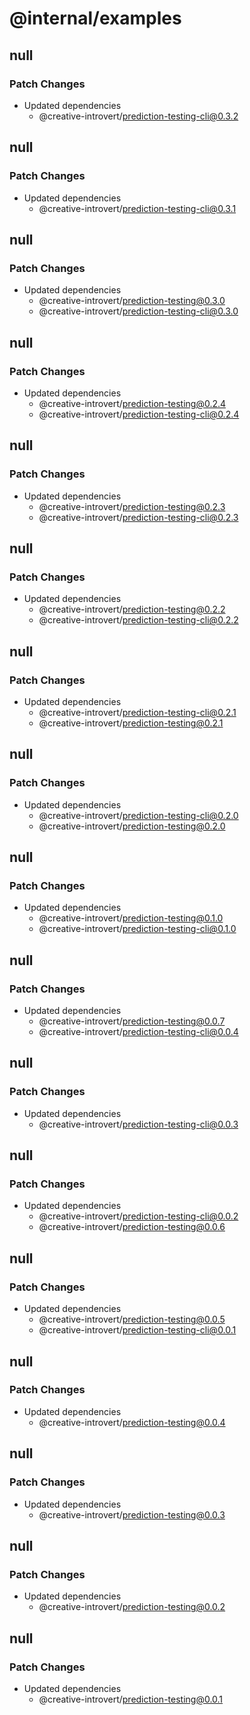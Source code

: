 # @internal/examples

## null

### Patch Changes

- Updated dependencies
  - @creative-introvert/prediction-testing-cli@0.3.2

## null

### Patch Changes

- Updated dependencies
  - @creative-introvert/prediction-testing-cli@0.3.1

## null

### Patch Changes

- Updated dependencies
  - @creative-introvert/prediction-testing@0.3.0
  - @creative-introvert/prediction-testing-cli@0.3.0

## null

### Patch Changes

- Updated dependencies
  - @creative-introvert/prediction-testing@0.2.4
  - @creative-introvert/prediction-testing-cli@0.2.4

## null

### Patch Changes

- Updated dependencies
  - @creative-introvert/prediction-testing@0.2.3
  - @creative-introvert/prediction-testing-cli@0.2.3

## null

### Patch Changes

- Updated dependencies
  - @creative-introvert/prediction-testing@0.2.2
  - @creative-introvert/prediction-testing-cli@0.2.2

## null

### Patch Changes

- Updated dependencies
  - @creative-introvert/prediction-testing-cli@0.2.1
  - @creative-introvert/prediction-testing@0.2.1

## null

### Patch Changes

- Updated dependencies
  - @creative-introvert/prediction-testing-cli@0.2.0
  - @creative-introvert/prediction-testing@0.2.0

## null

### Patch Changes

- Updated dependencies
  - @creative-introvert/prediction-testing@0.1.0
  - @creative-introvert/prediction-testing-cli@0.1.0

## null

### Patch Changes

- Updated dependencies
  - @creative-introvert/prediction-testing@0.0.7
  - @creative-introvert/prediction-testing-cli@0.0.4

## null

### Patch Changes

- Updated dependencies
  - @creative-introvert/prediction-testing-cli@0.0.3

## null

### Patch Changes

- Updated dependencies
  - @creative-introvert/prediction-testing-cli@0.0.2
  - @creative-introvert/prediction-testing@0.0.6

## null

### Patch Changes

- Updated dependencies
  - @creative-introvert/prediction-testing@0.0.5
  - @creative-introvert/prediction-testing-cli@0.0.1

## null

### Patch Changes

- Updated dependencies
  - @creative-introvert/prediction-testing@0.0.4

## null

### Patch Changes

- Updated dependencies
  - @creative-introvert/prediction-testing@0.0.3

## null

### Patch Changes

- Updated dependencies
  - @creative-introvert/prediction-testing@0.0.2

## null

### Patch Changes

- Updated dependencies
  - @creative-introvert/prediction-testing@0.0.1
